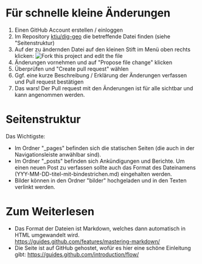 # Für schnelle kleine Änderungen

1. Einen GitHub Account erstellen / einloggen
1. Im Repository [ktiu/dig-geo](http://github.com/ktiu/dig-geo) die betreffende Datei finden (siehe "Seitenstruktur)
2. Auf der zu ändernden Datei auf den kleinen Stift im Menü oben rechts klicken:
![Fork this project and edit the file](https://raw.githubusercontent.com/ktiu/dig-geo/master/bilder/tutorial/fork_and_edit.png)
3. Änderungen vornehmen und auf "Propose file change" klicken
4. Überprüfen und "Create pull request" wählen
5. Ggf. eine kurze Beschreibung / Erklärung der Änderungen verfassen und Pull request bestätigen
6. Das wars! Der Pull request mit den Änderungen ist für alle sichtbar und kann angenommen werden.

# Seitenstruktur

Das Wichtigste:
- Im Ordner "_pages" befinden sich die statischen Seiten (die auch in der Navigationsleiste anwählbar sind).
- Im Ordner "_posts" befinden sich Ankündigungen und Berichte. Um einen neuen Post zu verfassen sollte auch das Format des Dateinamens (YYY-MM-DD-titel-mit-bindestrichen.md) eingehalten werden.
- Bilder können in den Ordner "bilder" hochgeladen und in den Texten verlinkt werden.

# Zum Weiterlesen

- Das Format der Dateien ist Markdown, welches dann automatisch in HTML umgewandelt wird. https://guides.github.com/features/mastering-markdown/
- Die Seite ist auf GitHub gehostet, wofür es hier eine schöne Einleitung gibt: https://guides.github.com/introduction/flow/
